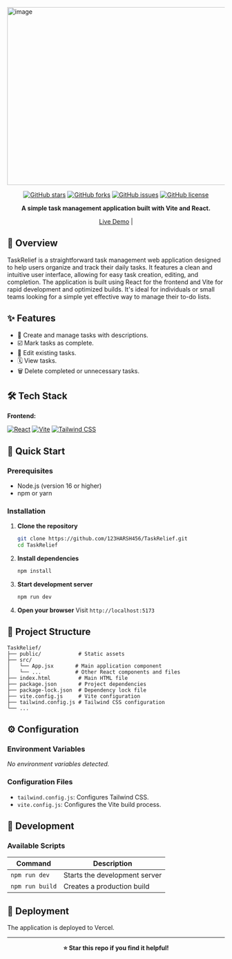 <img width="968" height="412" alt="image" src="https://github.com/user-attachments/assets/ccda610f-4634-48c6-8fd5-82283dc29f4f" />


<div align="center">


[![GitHub stars](https://img.shields.io/github/stars/123HARSH456/TaskRelief?style=for-the-badge)](https://github.com/123HARSH456/TaskRelief/stargazers)
[![GitHub forks](https://img.shields.io/github/forks/123HARSH456/TaskRelief?style=for-the-badge)](https://github.com/123HARSH456/TaskRelief/network)
[![GitHub issues](https://img.shields.io/github/issues/123HARSH456/TaskRelief?style=for-the-badge)](https://github.com/123HARSH456/TaskRelief/issues)
[![GitHub license](https://img.shields.io/github/license/123HARSH456/TaskRelief?style=for-the-badge)](LICENSE)

**A simple task management application built with Vite and React.**

[Live Demo](https://task-relief.vercel.app) |

</div>

## 📖 Overview

TaskRelief is a straightforward task management web application designed to help users organize and track their daily tasks.  It features a clean and intuitive user interface, allowing for easy task creation, editing, and completion.  The application is built using React for the frontend and Vite for rapid development and optimized builds.  It's ideal for individuals or small teams looking for a simple yet effective way to manage their to-do lists.


## ✨ Features

- 🎯 Create and manage tasks with descriptions.
- ☑️ Mark tasks as complete.
- 📝 Edit existing tasks.
- 🗓️ View tasks.  <!-- inferred from likely functionality -->
- 🗑️ Delete completed or unnecessary tasks. <!-- inferred from likely functionality -->




## 🛠️ Tech Stack

**Frontend:**

[![React](https://img.shields.io/badge/React-20232A?style=for-the-badge&logo=react&logoColor=61DAFB)](https://reactjs.org/)
[![Vite](https://img.shields.io/badge/Vite-B4B4B4?style=for-the-badge&logo=vite&logoColor=white)](https://vitejs.dev/)
[![Tailwind CSS](https://img.shields.io/badge/Tailwind_CSS-38B2AC?style=for-the-badge&logo=tailwind-css&logoColor=white)](https://tailwindcss.com/)


## 🚀 Quick Start

### Prerequisites
- Node.js (version 16 or higher)
- npm or yarn

### Installation

1. **Clone the repository**
   ```bash
   git clone https://github.com/123HARSH456/TaskRelief.git
   cd TaskRelief
   ```

2. **Install dependencies**
   ```bash
   npm install
   ```

3. **Start development server**
   ```bash
   npm run dev
   ```

4. **Open your browser**
   Visit `http://localhost:5173`

## 📁 Project Structure

```
TaskRelief/
├── public/            # Static assets
├── src/
│   └── App.jsx       # Main application component
│   └── ...           # Other React components and files
├── index.html         # Main HTML file
├── package.json       # Project dependencies
├── package-lock.json  # Dependency lock file
├── vite.config.js     # Vite configuration
├── tailwind.config.js # Tailwind CSS configuration
└── ...
```

## ⚙️ Configuration

### Environment Variables
*No environment variables detected.*

### Configuration Files
- `tailwind.config.js`: Configures Tailwind CSS.
- `vite.config.js`: Configures the Vite build process.


## 🔧 Development

### Available Scripts

| Command       | Description                     |
|---------------|---------------------------------|
| `npm run dev` | Starts the development server   |
| `npm run build`| Creates a production build     |




## 🚀 Deployment

The application is deployed to Vercel.  <!-- from repository metadata -->




---

<div align="center">

**⭐ Star this repo if you find it helpful!**


</div>
